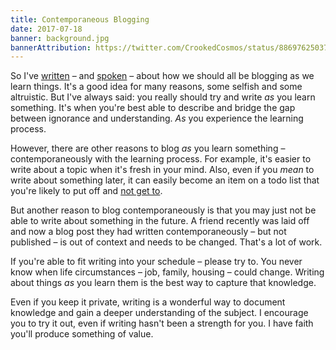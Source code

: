 ```yaml
---
title: Contemporaneous Blogging
date: 2017-07-18
banner: background.jpg
bannerAttribution: https://twitter.com/CrookedCosmos/status/886976250375491584
---
```



So I've [written](https://ashfurrow.com/blog/sharing-is-selfish/) – and [spoken](https://ashfurrow.com/blog/sharing-is-selfish/) – about how we should all be blogging as we learn things. It's a good idea for many reasons, some selfish and some altruistic. But I've always said: you really should try and write _as_ you learn something. It's when you're best able to describe and bridge the gap between ignorance and understanding. _As_ you experience the learning process.


However, there are other reasons to blog _as_ you learn something – contemporaneously with the learning process. For example, it's easier to write about a topic when it's fresh in your mind. Also, even if you _mean_ to write about something later, it can easily become an item on a todo list that you're likely to put off and [not get to](https://github.com/ashfurrow/blog/issues/188#issuecomment-315918906).

But another reason to blog contemporaneously is that you may just not be able to write about something in the future. A friend recently was laid off and now a blog post they had written contemporaneously – but not published – is out of context and needs to be changed. That's a lot of work.

If you're able to fit writing into your schedule – please try to. You never know when life circumstances – job, family, housing – could change. Writing about things _as_ you learn them is the best way to capture that knowledge.

Even if you keep it private, writing is a wonderful way to document knowledge and gain a deeper understanding of the subject. I encourage you to try it out, even if writing hasn't been a strength for you. I have faith you'll produce something of value.


  